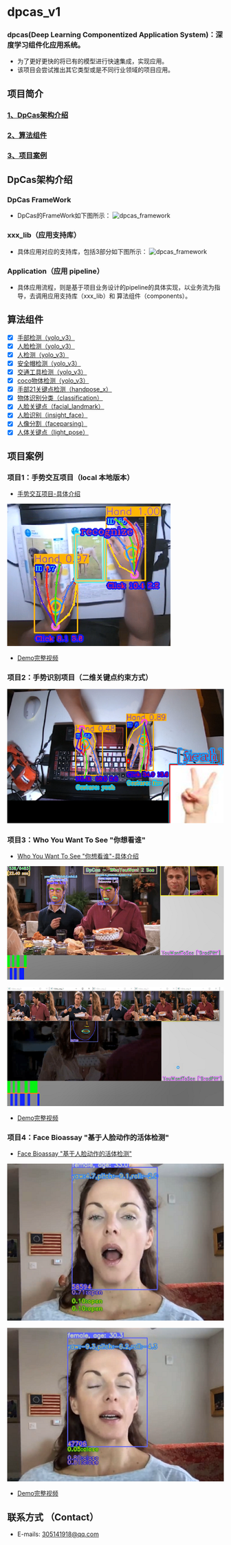 # dpcas_v1
### dpcas(Deep Learning Componentized Application System)：深度学习组件化应用系统。
* 为了更好更快的将已有的模型进行快速集成，实现应用。
* 该项目会尝试推出其它类型或是不同行业领域的项目应用。

## 项目简介
### [1、DpCas架构介绍](#DpCas架构)
### [2、算法组件](#算法组件)
### [3、项目案例](#项目案例)
## DpCas架构介绍
### DpCas FrameWork
* DpCas的FrameWork如下图所示：
![dpcas_framework](https://codechina.csdn.net/EricLee/dpcas/-/raw/master/DpCasFrameWork.png)
### xxx_lib（应用支持库）
* 具体应用对应的支持库，包括3部分如下图所示：
![dpcas_framework](https://codechina.csdn.net/EricLee/dpcas/-/raw/master/xxx_lib.png)
### Application（应用 pipeline）
* 具体应用流程，则是基于项目业务设计的pipeline的具体实现，以业务流为指导，去调用应用支持库（xxx_lib）和 算法组件（components）。

## 算法组件
- [x] [手部检测（yolo_v3）](https://github.com/XIAN-HHappy/yolo_v3)  
- [x] [人脸检测（yolo_v3）](https://github.com/XIAN-HHappy/yolo_v3)  
- [x] [人检测（yolo_v3）](https://github.com/XIAN-HHappy/yolo_v3)  
- [x] [安全帽检测（yolo_v3）](https://github.com/XIAN-HHappy/yolo_v3)  
- [x] [交通工具检测（yolo_v3）](https://github.com/XIAN-HHappy/yolo_v3)  
- [x] [coco物体检测（yolo_v3）](https://github.com/XIAN-HHappy/yolo_v3)  
- [x] [手部21关键点检测（handpose_x）](https://github.com/XIAN-HHappy/handpose_x)  
- [x] [物体识别分类（classification）](https://codechina.csdn.net/EricLee/classification)  
- [x] [人脸关键点（facial_landmark）](https://codechina.csdn.net/EricLee/facial_landmark)  
- [x] [人脸识别（insight_face）](https://codechina.csdn.net/EricLee/insight_face)  
- [x] [人像分割（faceparsing）](https://codechina.csdn.net/EricLee/faceparsing)  
- [x] [人体关键点（light_pose）](https://codechina.csdn.net/EricLee/light_pose)  

## 项目案例
### 项目1：手势交互项目（local 本地版本）
* [手势交互项目-具体介绍](https://github.com/XIAN-HHappy/handpose_x/blob/main/README.md)  

 ![image_dogs](samples/handpose_x.png)  
* [Demo完整视频](https://www.bilibili.com/video/BV1tX4y137tG/)
### 项目2：手势识别项目（二维关键点约束方式）
 ![image_gesture](./samples/gesture2.png)
### 项目3：Who You Want To See "你想看谁"
* [Who You Want To See "你想看谁"-具体介绍](lib/wyw2s_lib/doc/README.md)  

 ![wyw2s](samples/wyw2s-a.png)  

 ![wyw2s-b](samples/wyw2s-b.png)   
* [Demo完整视频](https://www.bilibili.com/video/BV1Z54y1b7zU/)

### 项目4：Face Bioassay "基于人脸动作的活体检测"
* [Face Bioassay "基于人脸动作的活体检测"](lib/face_bioassay_lib/doc/README.md)  

 ![bioassay-a](samples/bioassay-a.png)  

 ![bioassay-b](samples/bioassay-b.png)   
* [Demo完整视频](https://www.bilibili.com/video/BV1CK4y1G7j7/)

## 联系方式 （Contact）  
* E-mails: 305141918@qq.com   
